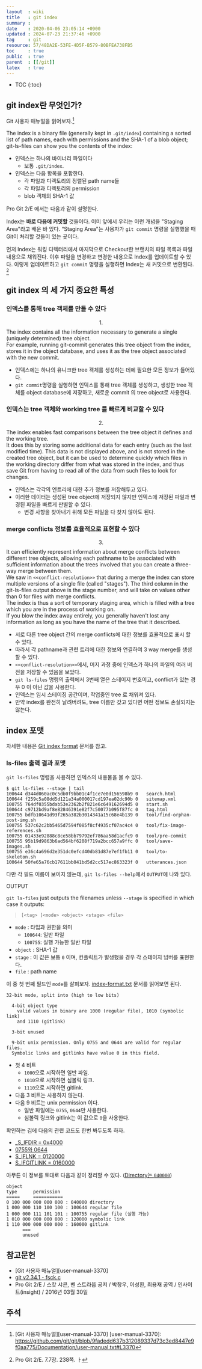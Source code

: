 ```yaml
---
layout  : wiki
title   : git index
summary : 
date    : 2020-04-06 23:05:14 +0900
updated : 2024-07-23 21:37:46 +0900
tag     : git
resource: 57/48DA2E-53FE-4D5F-B579-80BFEA738FB5
toc     : true
public  : true
parent  : [[/git]]
latex   : true
---
```

* TOC
{:toc}

## git index란 무엇인가?

Git 사용자 매뉴얼을 읽어보자.[^user-manual-3370]

>
The index is a binary file (generally kept in `.git/index`) containing a sorted list of path names,
each with permissions and the SHA-1 of a blob object; git-ls-files can show you the contents of the index:

- 인덱스는 하나의 바이너리 파일이다
    - 보통 `.git/index`.
- 인덱스는 다음 항목을 포함한다.
    - 각 파일과 디렉토리의 정렬된 path name들
    - 각 파일과 디렉토리의 permission
    - blob 객체의 SHA-1 값

Pro Git 2/E 에서는 다음과 같이 설명한다.

>
Index는 **바로 다음에 커밋할** 것들이다. 이미 앞에서 우리는 이런 개념을 "Staging Area"라고 배운 바 있다.
“Staging Area"는 사용자가 `git commit` 명령을 실행했을 때 Git이 처리할 것들이 있는 곳이다.
>
먼저 Index는 워킹 디렉터리에서 마지막으로 Checkout한 브랜치의 파일 목록과 파일내용으로 채워진다.
이후 파일을 변경하고 변경한 내용으로 Index를 업데이트할 수 있다.
이렇게 업데이트하고 `git commit` 명령을 실행하면 Index는 새 커밋으로 변환된다.
[^pro-git-238]

## git index 의 세 가지 중요한 특성
### 인덱스를 통해 tree 객체를 만들 수 있다

>
$$1.$$ The index contains all the information necessary to generate a single (uniquely determined) tree object.  
For example, running git-commit generates this tree object from the index, stores it in the object database, and uses it as the tree object associated with the new commit.

- 인덱스에는 하나의 유니크한 tree 객체를 생성하는 데에 필요한 모든 정보가 들어있다.
- `git commit`명령을 실행하면 인덱스를 통해 tree 객체를 생성하고, 생성한 tree 객체를 object database에 저장하고, 새로운 commit 의 tree object로 사용한다.

### 인덱스는 tree 객체와 working tree 를 빠르게 비교할 수 있다

>
$$2.$$ The index enables fast comparisons between the tree object it defines and the working tree.  
It does this by storing some additional data for each entry (such as the last modified time).
This data is not displayed above, and is not stored in the created tree object, but it can be used to determine quickly which files in the working directory differ from what was stored in the index, and thus save Git from having to read all of the data from such files to look for changes.

- 인덱스는 각각의 엔트리에 대한 추가 정보를 저장해두고 있다.
- 이러한 데이터는 생성된 tree object에 저장되지 않지만 인덱스에 저장된 파일과 변경된 파일을 빠르게 판별할 수 있다.
    - 변경 사항을 찾아내기 위해 모든 파일을 다 찾지 않아도 된다.

### merge conflicts 정보를 효율적으로 표현할 수 있다

>
$$3.$$ It can efficiently represent information about merge conflicts between different tree objects, allowing each pathname to be associated with sufficient information about the trees involved that you can create a three-way merge between them.  
We saw in `<<conflict-resolution>>` that during a merge the index can store multiple versions of a single file (called "stages").  The third column in the git-ls-files output above is the stage number, and will take on values other than 0 for files with merge conflicts.  
The index is thus a sort of temporary staging area, which is filled with a tree which you are in the process of working on.  
If you blow the index away entirely, you generally haven't lost any information as long as you have the name of the tree that it described.

- 서로 다른 tree object 간의 merge conflicts에 대한 정보를 효율적으로 표시 할 수 있다.
- 따라서 각 pathname과 관련 트리에 대한 정보와 연결하여 3 way merge를 생성할 수 있다.
- `<<conflict-resolution>>`에서, 머지 과정 중에 인덱스가 하나의 파일의 여러 버전을 저장할 수 있음을 보았다.
- `git ls-files` 명령의 출력에서 3번째 열은 스테이지 번호이고, conflict가 있는 경우 0 이 아닌 값을 사용한다.
- 인덱스는 임시 스테이징 공간이며, 작업중인 tree 로 채워져 있다.
- 만약 index를 완전히 날려버려도, tree 이름만 갖고 있다면 어떤 정보도 손실되지는 않는다.

## index 포맷

자세한 내용은 [Git index format]( https://github.com/git/git/blob/v2.35.0-rc1/Documentation/technical/index-format.txt ) 문서를 참고.

### ls-files 출력 결과 포맷

`git ls-files` 명령을 사용하면 인덱스의 내용물을 볼 수 있다.

```
$ git ls-files --stage | tail
100644 d344d060ac0c5db0f9bb01c4f1ce7e0d156598b9 0	search.html
100644 f259c5a08dd5d121a34a000017cd197ea02dc90b 0	sitemap.xml
100755 764df0355bdab53e2362b2f821e6c649162694d5 0	start.sh
100644 c9712bd9af8e82846391e82f7c50077b095f87fc 0	tag.html
100755 bdfb10641d93f265a382b3014341a15c68e4b139 0	tool/find-orphan-post-img.sh
100755 537c62c2bb5465d7594f085f8cf4935cf07ac4c4 0	tool/fix-image-references.sh
100755 01433e92888c8ce58bb79792ef786aa58d1acfc9 0	tool/pre-commit
100755 95b19d9863b6ad564bf6208f719a2bcc657a9ffc 0	tool/save-images.sh
100755 e36c4a696d2e351dc0efcd40db81d87e7ef1fb11 0	tool/to-skeleton.sh
100644 50fe65a76cb17611bb041bd5d2cc517ec863323f 0	utterances.json
```

다만 각 필드 이름이 보이지 않는데, `git ls-files --help`에서 `OUTPUT`에 나와 있다.

>
OUTPUT
>
`git ls-files` just outputs the filenames unless `--stage` is specified in which case it outputs:
>
> ```
> [<tag> ]<mode> <object> <stage> <file>
> ```

- `mode` : 타입과 권한을 의미
    - `100644`: 일반 파일
    - `100755`: 실행 가능한 일반 파일
- `object` : SHA-1 값
- `stage` : 이 값은 보통 `0` 이며, 컨플릭트가 발생했을 경우 각 스테이지 넘버를 표현한다.
- `file` : path name

이 중 첫 번째 필드인 `mode`를 살펴보자. [index-format.txt]( https://github.com/git/git/blob/v2.35.0-rc1/Documentation/technical/index-format.txt#L72-L81 ) 문서를 읽어보면 된다.

```
32-bit mode, split into (high to low bits)

  4-bit object type
    valid values in binary are 1000 (regular file), 1010 (symbolic link)
    and 1110 (gitlink)

  3-bit unused

  9-bit unix permission. Only 0755 and 0644 are valid for regular files.
  Symbolic links and gitlinks have value 0 in this field.
```

- 첫 4 비트
    - `1000`으로 시작하면 일반 파일.
    - `1010`으로 시작하면 심볼릭 링크.
    - `1110`으로 시작하면 gitlink.
- 다음 3 비트는 사용하지 않는다.
- 다음 9 비트는 unix permission 이다.
    - 일반 파일에는 `0755`, `0644`만 사용한다.
    - 심볼릭 링크와 gitlink는 이 값으로 `0`을 사용한다.

확인하는 김에 다음의 관련 코드도 한번 봐두도록 하자.

- [_S_IFDIR = 0x4000]( https://github.com/git/git/blob/v2.35.0-rc1/compat/vcbuild/include/unistd.h#L74 )
- [0755와 0644]( https://github.com/git/git/blob/df6c4f722c94641d5a9ea5496511f7043433abc2/fsck.c#L663-L664 )
- [S_IFLNK = 0120000]( https://github.com/git/git/blob/142430338477d9d1bb25be66267225fb58498d92/compat/mingw.h#L28 )
- [S_IFGITLINK = 0160000]( https://github.com/git/git/blob/v2.35.0-rc1/cache.h#L69 )

아무튼 이 정보를 토대로 다음과 같이 정리할 수 있다. ([Directory는 `040000`]( https://github.com/git/git/blob/v2.35.0-rc1/Documentation/technical/index-format.txt#L51 ))

```
object
type      permission
=====     ===========
0 100 000 000 000 000 : 040000 directory
1 000 000 110 100 100 : 100644 regular file
1 000 000 111 101 101 : 100755 regular file (실행 가능)
1 010 000 000 000 000 : 120000 symbolic link
1 110 000 000 000 000 : 160000 gitlink
      ===
      unused
```




## 참고문헌

- [Git 사용자 매뉴얼][user-manual-3370]
- [git v2.34.1 - fsck.c]( https://github.com/git/git/blob/v2.34.1/fsck.c )
- Pro Git 2/E / 스캇 샤콘, 벤 스트라웁 공저 / 박창우, 이성환, 최용재 공역 / 인사이트(insight) / 2016년 03월 30일

## 주석

[^user-manual-3370]: [Git 사용자 매뉴얼][user-manual-3370]
[user-manual-3370]: https://github.com/git/git/blob/9fadedd637b312089337d73c3ed8447e9f0aa775/Documentation/user-manual.txt#L3370

[^pro-git-238]: Pro Git 2/E. 7.7장. 238쪽.
ㅏ
